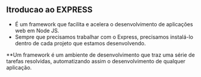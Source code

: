 ## Itroducao ao EXPRESS

* É um framework que facilita e acelera o desenvolvimento de aplicações web em Node JS.  
* Sempre que precisamos trabalhar com o Express, precisamos instalá-lo dentro de cada projeto que estamos desenvolvendo.    

**Um framework é um ambiente de desenvolvimento que traz uma série de tarefas resolvidas, automatizando assim o desenvolvimento de qualquer aplicação.